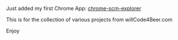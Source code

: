 Just added my first Chrome App: [chrome-scm-explorer](https://chrome.google.com/webstore/detail/hfiiciipbldmpomjjjmmgblbkkaipfdb)


This is for the collection of various projects from willCode4Beer.com

Enjoy